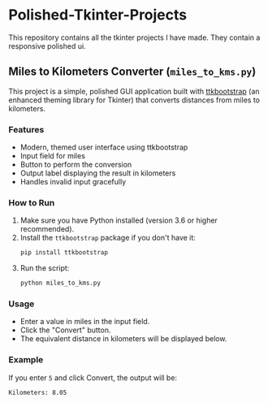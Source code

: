 # Polished-Tkinter-Projects
This repository contains all the tkinter projects I have made. They contain a responsive polished ui.

## Miles to Kilometers Converter (`miles_to_kms.py`)

This project is a simple, polished GUI application built with [ttkbootstrap](https://ttkbootstrap.readthedocs.io/) (an enhanced theming library for Tkinter) that converts distances from miles to kilometers.

### Features
- Modern, themed user interface using ttkbootstrap
- Input field for miles
- Button to perform the conversion
- Output label displaying the result in kilometers
- Handles invalid input gracefully

### How to Run
1. Make sure you have Python installed (version 3.6 or higher recommended).
2. Install the `ttkbootstrap` package if you don't have it:
   ```bash
   pip install ttkbootstrap
   ```
3. Run the script:
   ```bash
   python miles_to_kms.py
   ```

### Usage
- Enter a value in miles in the input field.
- Click the "Convert" button.
- The equivalent distance in kilometers will be displayed below.

### Example
If you enter `5` and click Convert, the output will be:
```
Kilometers: 8.05
```

